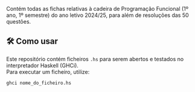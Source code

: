Contém todas as fichas relativas à cadeira de Programação Funcional (1º ano, 1º semestre) do ano letivo 2024/25, para além de resoluções das 50 questões.

## 🛠️ Como usar

Este repositório contém ficheiros `.hs` para serem abertos e testados no interpretador Haskell (GHCi).  
Para executar um ficheiro, utilize:

```bash
ghci nome_do_ficheiro.hs
